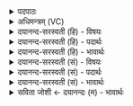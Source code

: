 <details><summary>पदपाठः</summary>

अ॒न्यत्। ए॒व। आ॒हुः। स॒म्भ॒वादिति॑ सम्ऽभ॒वात्। अ॒न्यत्। आ॒हुः। अस॑म्भवा॒दित्यस॑म्ऽभवात्। इति॑। शु॒श्रु॒म॒। धीरा॑णाम्। ये। नः॒। तत्। वि॒च॒च॒क्षि॒र इति॑ विऽचचक्षि॒रे। १०।
</details>

<details><summary>अधिमन्त्रम् (VC)</summary>

- आत्मा देवता
- दीर्घतमा ऋषिः
- अनुष्टुप्
- गान्धारः
</details>

<details><summary>दयानन्द-सरस्वती (हि) - विषयः</summary>

फिर मनुष्य क्या करें, इस विषय को अगले मन्त्र में कहा है ॥
</details>

<details><summary>दयानन्द-सरस्वती (हि) - पदार्थः</summary>

पदार्थान्वयभाषाः -  हे मनुष्यो ! जैसे हम लोग (धीराणाम्) मेधावी योगी विद्वानों से जो वचन (शुश्रुम) सुनते हैं (ये) जो वे लोग (नः) हमारे प्रति (तत्) (विचचक्षिरे) व्याख्यानपूर्वक कहते हैं, वे लोग (सम्भवात्) संयोगजन्य कार्य्य से (अन्यत्, एव) और ही कार्य्य वा फल (आहुः) कहते (असम्भवात्) उत्पन्न नहीं होनेवाले कारण से (अन्यत्) और (आहुः) कहते हैं, (इति) इस बात को तुम भी सुनो ॥१० ॥
</details>

<details><summary>दयानन्द-सरस्वती (हि) - भावार्थः</summary>

भावार्थभाषाः -  हे मनुष्यो ! जैसे विद्वान् लोग कार्य्यकारणरूप वस्तु से भिन्न-भिन्न वक्ष्यमाण उपकार लेते और लिवाते हैं तथा उन कार्य्यकारण के गुणों को जानकर जनाते हैं, ऐसे ही तुम लोग भी निश्चय करो ॥१० ॥
</details>

<details><summary>दयानन्द-सरस्वती (सं) - विषयः</summary>

पुनर्मनुष्याः किं कुर्य्युरित्याह ॥
</details>

<details><summary>दयानन्द-सरस्वती (सं) - पदार्थः</summary>

पदार्थान्वयभाषाः -  हे मनुष्याः ! यथा वयं धीराणां सकाशाद् यद् वचः शुश्रुम ये नस्तद्विचचक्षिरे ते सम्भवादन्यदेवाहुर- सम्भवादन्यदाहुरिति यूयमपि शृणुत ॥१० ॥
</details>

<details><summary>दयानन्द-सरस्वती (सं) - भावार्थः</summary>

भावार्थभाषाः -  हे मनुष्याः ! यथा विद्वांसः कार्य्यात् कारणाद् वस्तुनो भिन्नम्भिन्नं वक्ष्यमाणमुपकारं गृह्णन्ति ग्राहयन्ति तद्गुणान् विज्ञायाधिज्ञापयन्त्येवमेव यूयमपि निश्चिनुत ॥१० ॥
</details>

<details><summary>सविता जोशी ← दयानन्दः (म) - भावार्थः</summary>

भावार्थभाषाः -  हे माणसांनो ! विद्वान लोक कार्यकारणरूपी वस्तूचा भिन्न भिन्न प्रकारे उपयोग करतात व करवून घेतात, तसेच त्या कार्यकारणांच्या गुणांना जाणतात व इतरांकडून जाणूनही घेतात, तसेच तुम्हीही निश्चयपूर्वक जाणा.
</details>